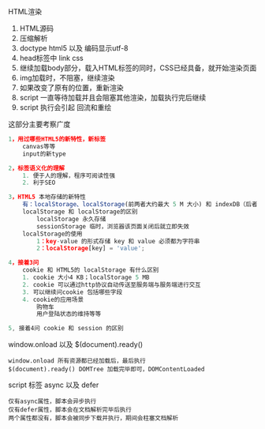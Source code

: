 HTML渲染

1. HTML源码
2. 压缩解析
3. doctype html5 以及 编码显示utf-8
4. head标签中 link css
5. 继续加载body部分，载入HTML标签的同时，CSS已经具备，就开始渲染页面
6. img加载时，不阻塞，继续渲染
7. 如果改变了原有的位置，重新渲染
8. script 一直等待加载并且会阻塞其他渲染，加载执行完后继续
9. script 执行会引起 回流和重绘

这部分主要考察广度

```js
1，用过哪些HTML5的新特性，新标签
    canvas等等 
    input的新type

2，标签语义化的理解
    1. 便于人的理解，程序可阅读性强
    2. 利于SEO

3，HTML5 本地存储的新特性
    有：localStorage、localStorage(前两者大约最大 5 M 大小) 和 indexDB（后者一般上限是500 M）
    localStorage 和 localStorage的区别
        localStorage 永久存储
        sessionStorage 临时，浏览器该页面关闭后就立即失效
    localStorage的使用
        1：key-value 的形式存储 key 和 value 必须都为字符串
        2：localStorage[key] = 'value';

4，接着3问
    cookie 和 HTML5的 localStorage 有什么区别
    1. cookie 大小4 KB；localStorage 5 MB
    2. cookie 可以通过http协议自动传送至服务端与服务端进行交互
    3. 可以继续问cookie 包括哪些字段
    4. cookie的应用场景
        购物车
        用户登陆状态的维持等等

5, 接着4问 cookie 和 session 的区别
```

window.onload 以及 $\(document\).ready\(\)

```
window.onload 所有资源都已经加载后，最后执行
$(document).ready() DOMTree 加载完毕即可，DOMContentLoaded
```

script 标签 async 以及 defer

```
仅有async属性，脚本会异步执行
仅有defer属性，脚本会在文档解析完毕后执行
两个属性都没有，脚本会被同步下载并执行，期间会柱塞文档解析
```



